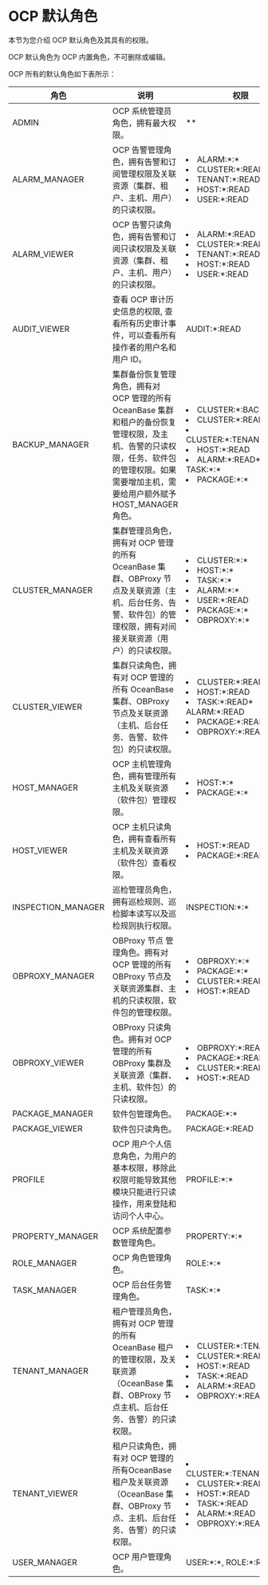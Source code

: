 OCP 默认角色
=============================

本节为您介绍 OCP 默认角色及其具有的权限。

OCP 默认角色为 OCP 内置角色，不可删除或编辑。

OCP 所有的默认角色如下表所示：

|    角色    |     说明   |   权限   |
|------------|---------------|---------|
| ADMIN              | OCP 系统管理员角色，拥有最大权限。  | \*\*   |
| ALARM_MANAGER      | OCP 告警管理角色，拥有告警和订阅管理权限及关联资源（集群、租户、主机、用户）的只读权限。    | <li>ALARM:\*:\*</li><li> CLUSTER:\*:READ   </li><li>TENANT:\*:READ</li><li> HOST:\*:READ  </li> <li> USER:\*:READ </li>  |
| ALARM_VIEWER       | OCP 告警只读角色，拥有告警和订阅只读权限及关联资源（集群、租户、主机、用户）的只读权限。   | <li>ALARM:\*:READ</li><li> CLUSTER:\*:READ   </li><li>TENANT:\*:READ</li><li> HOST:\*:READ   </li><li> USER:\*:READ </li>    |
| AUDIT_VIEWER       | 查看 OCP 审计历史信息的权限, 查看所有历史审计事件，可以查看所有操作者的用户名和用户 ID。    | AUDIT:\*:READ     |
| BACKUP_MANAGER     | 集群备份恢复管理角色，拥有对 OCP 管理的所有 OceanBase 集群和租户的备份恢复管理权限，及主机、告警的只读权限，任务、软件包的管理权限。如果需要增加主机，需要给用户额外赋予 HOST_MANAGER 角色。 | <li>CLUSTER:\*:BACKUP:\*:\*</li><li> CLUSTER:\*:READ   </li><li>CLUSTER:\*:TENANT:\*:READ</li><li> HOST:\*:READ   </li><li>ALARM:\*:READ* TASK:\*:\*   </li><li> PACKAGE:\*:\*  </li>   |
| CLUSTER_MANAGER    | 集群管理员角色，拥有对 OCP 管理的所有 OceanBase 集群、OBProxy 节点及关联资源（主机、后台任务、告警、软件包）的管理权限，拥有对间接关联资源（用户）的只读权限。                   | <li>CLUSTER:\*:\*</li><li> HOST:\*:\*   </li><li>TASK:\*:\*</li><li> ALARM:\*:\*   </li><li>USER:\*:READ</li><li> PACKAGE:\*:\*   </li><li> OBPROXY:\*:\*  </li>                                |
| CLUSTER_VIEWER     | 集群只读角色，拥有对 OCP 管理的所有 OceanBase 集群、OBProxy 节点及关联资源（主机、后台任务、告警、软件包）的只读权限。                                       | <li>CLUSTER:\*:READ</li><li> HOST:\*:READ   </li><li>TASK:\*:READ* ALARM:\*:READ   </li><li>PACKAGE:\*:READ</li><li> OBPROXY:\*:READ   </li>   |
| HOST_MANAGER       | OCP 主机管理角色，拥有管理所有主机及关联资源（软件包）管理权限。     | <li>HOST:\*:\*</li><li> PACKAGE:\*:\*  </li>    |
| HOST_VIEWER        | OCP 主机只读角色，拥有查看所有主机及关联资源（软件包）查看权限。    | <li>HOST:\*:READ</li><li> PACKAGE:\*:READ </li>    |
| INSPECTION_MANAGER | 巡检管理员角色，拥有巡检规则、巡检脚本读写以及巡检规则执行权限。    | INSPECTION:\*:\*     |
| OBPROXY_MANAGER    | OBProxy 节点 管理角色。拥有对 OCP 管理的所有 OBProxy 节点及关联资源集群、主机的只读权限，软件包的管理权限。      | <li>OBPROXY:\*:\*</li><li> PACKAGE:\*:\*   </li><li>CLUSTER:\*:READ</li><li> HOST:\*:READ </li>     |
| OBPROXY_VIEWER     | OBProxy 只读角色。拥有对 OCP 管理的所有 OBProxy 集群及关联资源（集群、主机、软件包）的只读权限。       | <li>OBPROXY:\*:READ</li><li> PACKAGE:\*:READ   </li><li>CLUSTER:\*:READ</li><li> HOST:\*:READ  </li>      |
| PACKAGE_MANAGER    | 软件包管理角色。       | PACKAGE:\*:\*      |
| PACKAGE_VIEWER     | 软件包只读角色。        | PACKAGE:\*:READ         |
| PROFILE            | OCP 用户个人信息角色，为用户的基本权限，移除此权限可能导致其他模块只能进行只读操作，用来登陆和访问个人中心。       | PROFILE:\*:\*       |
| PROPERTY_MANAGER   | OCP 系统配置参数管理角色。      | PROPERTY:\*:\*      |
| ROLE_MANAGER       | OCP 角色管理角色。     | ROLE:\*:\*      |
| TASK_MANAGER       | OCP 后台任务管理角色。      | TASK:\*:\*      |
| TENANT_MANAGER     | 租户管理员角色，拥有对 OCP 管理的所有 OceanBase 租户的管理权限，及关联资源（OceanBase 集群、OBProxy 节点主机、后台任务、告警）的只读权限。                        | <li>CLUSTER:\*:TENANT:\*:\*</li><li> CLUSTER:\*:READ   </li><li>HOST:\*:READ</li><li> TASK:\*:READ   </li><li>ALARM:\*:READ</li><li> OBPROXY:\*:READ  </li>      |
| TENANT_VIEWER      | 租户只读角色，拥有对 OCP 管理的所有OceanBase 租户及关联资源（OceanBase 集群、OBProxy 节点、主机、后台任务、告警）的只读权限。         | <li>CLUSTER:\*:TENANT:\*:READ</li><li> CLUSTER:\*:READ   </li><li>HOST:\*:READ</li><li> TASK:\*:READ   </li><li>ALARM:\*:READ</li><li> OBPROXY:\*:READ   </li>   |
| USER_MANAGER       | OCP 用户管理角色。     | USER:\*:\*, ROLE:\*:READ       |
